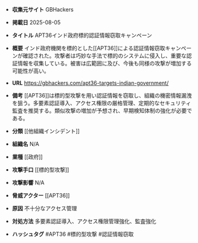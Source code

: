 - **収集元サイト**
GBHackers

- **掲載日**
2025-08-05

- **タイトル**
APT36インド政府標的認証情報窃取キャンペーン

- **概要**
インド政府機関を標的とした[[APT36]]による認証情報窃取キャンペーンが確認された。攻撃者は巧妙な手法で標的のシステムに侵入し、重要な認証情報を収集している。被害は広範囲に及び、今後も同様の攻撃が増加する可能性が高い。

- **URL**
https://gbhackers.com/apt36-targets-indian-government/

- **備考**
[[APT36]]は標的型攻撃を用い認証情報を窃取し、組織の機密情報漏洩を狙う。多要素認証導入、アクセス権限の厳格管理、定期的なセキュリティ監査を推奨する。類似攻撃の増加が予想され、早期検知体制の強化が必要である。

- **分類**
[[他組織インシデント]]

- **組織名**
N/A

- **業種**
[[政府]]

- **攻撃手口**
[[標的型攻撃]]

- **攻撃影響**
N/A

- **脅威アクター**
[[APT36]]

- **原因**
不十分なアクセス管理

- **対処方法**
多要素認証導入、アクセス権限管理強化、監査強化

- **ハッシュタグ**
#APT36 #標的型攻撃 #認証情報窃取
